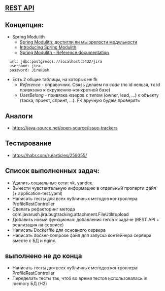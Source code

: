 ## [REST API](http://localhost:8080/doc)

## Концепция:

- Spring Modulith
    - [Spring Modulith: достигли ли мы зрелости модульности](https://habr.com/ru/post/701984/)
    - [Introducing Spring Modulith](https://spring.io/blog/2022/10/21/introducing-spring-modulith)
    - [Spring Modulith - Reference documentation](https://docs.spring.io/spring-modulith/docs/current-SNAPSHOT/reference/html/)

```
  url: jdbc:postgresql://localhost:5432/jira
  username: jira
  password: JiraRush
```

- Есть 2 общие таблицы, на которых не fk
    - _Reference_ - справочник. Связь делаем по _code_ (по id нельзя, тк id привязано к окружению-конкретной базе)
    - _UserBelong_ - привязка юзеров с типом (owner, lead, ...) к объекту (таска, проект, спринт, ...). FK вручную будем
      проверять

## Аналоги

- https://java-source.net/open-source/issue-trackers

## Тестирование

- https://habr.com/ru/articles/259055/

## Список выполненных задач:

- Удалить социальные сети: vk, yandex.
- Вынести чувствительную информацию в отдельный проперти файл (+ application-test.yaml)
- Написать тесты для всех публичных методов контроллера ProfileRestController
- Сделать рефакторинг метода com.javarush.jira.bugtracking.attachment.FileUtil#upload
- Добавить новый функционал: добавления тегов к задаче (REST API + реализация на сервисе)
- Написать Dockerfile для основного сервера
- Написать docker-compose файл для запуска контейнера сервера вместе с БД и nginx.

## выполнено не до конца

- Написать тесты для всех публичных методов контроллера ProfileRestController
- Переделать тесты так, чтоб во время тестов использовалась in memory БД (H2) 